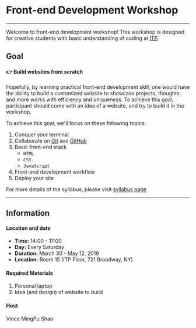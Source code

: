 # Front-end Development Workshop

---

Welcome to front-end development workshop! This workshop is designed for creative students with basic understanding of coding at [ITP](https://tisch.nyu.edu/itp).

## Goal

#### 👉 Build websites from scratch

Hopefully, by learning practical front-end development skill, one would have the ability to build a customized website to showcase projects, thoughts and more works with efficiency and uniqueness. To achieve this goal, participant should come with an idea of a website, and try to build it in the workshop.

To achieve this goal, we'll focus on these following topics:

1. Conquer your terminal
2. Collaborate on [Git](https://git-scm.com/) and [GitHub](https://github.com/)
3. Basic front-end stack
	- `HTML`
	- `CSS`
	- `JavaScript`
4. Front-end development workflow
5. Deploy your site

For more details of the syllabus, please visit [syllabus page](itp-front-end/syllabus)

---

## Information

#### Location and date

- **Time:** 14:00 - 17:00
- **Day:** Every Saturday
- **Duration:** March 30 - May 12, 2019
- **Location:** Room 15 (ITP Floor, 721 Broadway, NY)

#### Required Materials

1. Personal laptop
2. Idea (and design) of website to build

#### Host

Vince MingPu Shao

